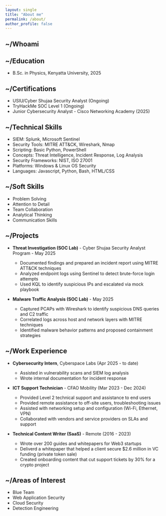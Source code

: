```yaml
---
layout: single
title: "About me"
permalink: /about/
author_profile: false
---
```

## ~/Whoami

## ~/Education

- B.Sc. in Physics, Kenyatta University, 2025

## ~/Certifications

- USIU/Cyber Shujaa Security Analyst (Ongoing)
- TryHackMe SOC Level 1 (Ongoing)
- Junior Cybersecurity Analyst - Cisco Networking Academy (2025)

## ~/Technical Skills

- SIEM: Splunk, Microsoft Sentinel
- Security Tools: MITRE ATT&CK, Wireshark, Nmap
- Scripting: Basic Python, PowerShell
- Concepts: Threat Intelligence, Incident Response, Log Analysis
- Security Frameworks: NIST, ISO 27001
- Platforms: Windows & Linux OS Security
- Languages: Javascript, Python, Bash, HTML/CSS

## ~/Soft Skills

- Problem Solving
- Attention to Detail
- Team Collaboration
- Analytical Thinking
- Communication Skills

## ~/Projects

- **Threat Investigation (SOC Lab)** - Cyber Shujaa Security Analyst Program - May 2025
  - Documented findings and prepared an incident report using MITRE ATT&CK techniques
  - Analyzed endpoint logs using Sentinel to detect brute-force login attempts
  - Used KQL to identify suspicious IPs and escalated via mock playbook

- **Malware Traffic Analysis (SOC Lab)** - May 2025
  - Captured PCAPs with Wireshark to identify suspicious DNS queries and C2 traffic
  - Correlated logs across host and network layers with MITRE techniques
  - Identified malware behavior patterns and proposed containment strategies

## ~/Work Experience

- **Cybersecurity Intern**, Cyberspace Labs (Apr 2025 - to date)  
  - Assisted in vulnerability scans and SIEM log analysis  
  - Wrote internal documentation for incident response

- **ICT Support Technician** - CFAO Mobility (Mar 2023 - Dec 2024)
   - Provided Level 2 technical support and assistance to end users
   - Provided remote assistance to off-site users, troubleshooting issues
   - Assisted with networking setup and configuration (Wi-Fi, Ethernet, VPN)
   - Collaborated with vendors and service providers on SLAs and support
- **Technical Content Writer (SaaS)** - Remote (2016 - 2023)
   - Wrote over 200 guides and whitepapers for Web3 startups
   - Deliverd a whitepaper that helped a client secure $2.6 million in VC funding (private token sale)
   - Created onboarding content that cut support tickets by 30% for a crypto project


## ~/Areas of Interest
 - Blue Team
 - Web Application Security
 - Cloud Security
 - Detection Engineering
